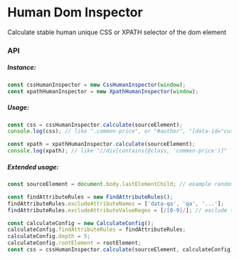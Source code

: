 # Human Dom Inspector

Calculate stable human unique CSS or XPATH selector of the dom element

### API

##### Instance:
```js
const cssHumanInspector = new CssHumanInspector(window);
const xpathHumanInspector = new XpathHumanInspector(window);
```

##### Usage:
```js
const css = cssHumanInspector.calculate(sourceElement);
console.log(css); // like ".common-price", or "#author", "[data-id="cus-067"]"

const xpath = xpathHumanInspector.calculate(sourceElement);
console.log(xpath); // like "//div[contains(@class, 'common-price')]"
```

##### Extended usage:
```js
const sourceElement = document.body.lastElementChild; // example random element

const findAttributeRules = new FindAttributeRules();
findAttributeRules.excludeAttributeNames = ['data-qa', 'qa', '...'];
findAttributeRules.excludeAttributeValueRegex = [/[0-9]/]; // exclude this if value has number 

const calculateConfig = new CalculateConfig();
calculateConfig.findAttributeRules = findAttributeRules;
calculateConfig.depth = 5;
calculateConfig.rootElement = rootElement;
const css = cssHumanInspector.calculate(sourceElement, calculateConfig);
```
